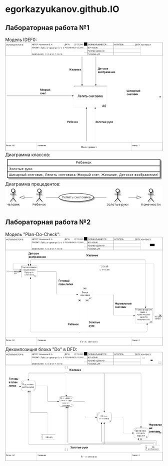 # egorkazyukanov.github.IO
## Лабораторная работа №1<br>
Модель IDEF0:<br>
![none](https://github.com/egorkazyukanov/egorkazyukanov.github.IO/blob/master/model%20(1).png)<br>
Диаграмма классов:<br>
![none](https://github.com/egorkazyukanov/egorkazyukanov.github.IO/blob/master/PP2nJiCm68Jd-Yb-TGA9Ds0fvGNOcAt4eb7T6Dcf611I2YEC20OO61bJa558rV0AvpVYf2oHAikoxx-xJx9deTA-Mg-i2ikYlDPUhoIpEWIvLPEvpfPNtgtB_DnPv-LoKLH6JSwyTpV3P6uPOT3vtFZnw4uDb2a-4B7btgD7DnKTv89imIlr3dswJu-8akhqW0wjmYTQNffKOq_dLzA6rOXlnhz0wqJmHls7bjMd0nk.png)<br>
Диаграмма прецедентов:<br>
![none](https://github.com/egorkazyukanov/egorkazyukanov.github.IO/blob/master/fL6xJiCm59thhxZA14CbFW2XjioHiZ5RYMcZfZ6wSSH0aMWP6617WeMDbOSYHKMKNxZ-8qvmAsLdkCdLUHmVowFAQNRreb3LF2ylDEi5wTHPfYircEXqFcLRbzcfBG2TpN9dr63CR2y3CYaWWT1oPhWFNVVowigakZB_JYpCkIDdYVFfp56MiqbTRaiL-YP7f2kAv5KQ-PAjVE2_YNPal2EVG7nBu-_mtVgLNqiRxVr.png)<br>
## Лабораторная работа №2<br>
Модель "Plan-Do-Check":<br>
![none](https://github.com/egorkazyukanov/egorkazyukanov.github.IO/blob/master/IDEF0.png)<br>
Декомпозиция блока "Do" в DFD:<br>
![none](https://github.com/egorkazyukanov/egorkazyukanov.github.IO/blob/master/DFD1.png)<br>

